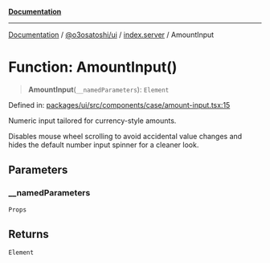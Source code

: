 [**Documentation**](../../../../README.md)

***

[Documentation](../../../../README.md) / [@o3osatoshi/ui](../../README.md) / [index.server](../README.md) / AmountInput

# Function: AmountInput()

> **AmountInput**(`__namedParameters`): `Element`

Defined in: [packages/ui/src/components/case/amount-input.tsx:15](https://github.com/o3osatoshi/experiment/blob/54ab00df974a3e9f8283fbcd8c611ed1e0274132/packages/ui/src/components/case/amount-input.tsx#L15)

Numeric input tailored for currency-style amounts.

Disables mouse wheel scrolling to avoid accidental value changes and hides
the default number input spinner for a cleaner look.

## Parameters

### \_\_namedParameters

`Props`

## Returns

`Element`
